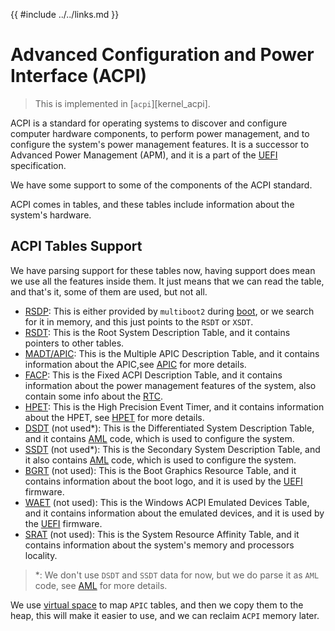 {{ #include ../../links.md }}

# Advanced Configuration and Power Interface (ACPI)

> This is implemented in [`acpi`][kernel_acpi].

ACPI is a standard for operating systems to discover and configure computer hardware components, to perform power management, and to configure the system's power management features. It is a successor to Advanced Power Management (APM), and it is a part of the [UEFI] specification.

We have some support to some of the components of the ACPI standard.

ACPI comes in tables, and these tables include information about the system's hardware.

## ACPI Tables Support

We have parsing support for these tables now, having support does mean we use all the features inside them.
It just means that we can read the table, and that's it, some of them are used, but not all.

- [RSDP]: This is either provided by `multiboot2` during [boot](../boot.md),
  or we search for it in memory, and this just points to the `RSDT` or `XSDT`.
- [RSDT]: This is the Root System Description Table, and it contains pointers to other tables.
- [MADT/APIC]: This is the Multiple APIC Description Table, and it contains information about the APIC,see [APIC](./apic.md) for more details.
- [FACP]: This is the Fixed ACPI Description Table, and it contains information about the power management features of the system, also contain some info about the [RTC](../drivers/rtc.md).
- [HPET]: This is the High Precision Event Timer, and it contains information about the HPET, see [HPET](../drivers/hpet.md) for more details.
- [DSDT] (not used*): This is the Differentiated System Description Table, and it contains [AML](./aml.md) code, which is used to configure the system.
- [SSDT] (not used*): This is the Secondary System Description Table, and it also contains [AML](./aml.md) code, which is used to configure the system.
- [BGRT] (not used): This is the Boot Graphics Resource Table, and it contains information about the boot logo, and it is used by the [UEFI] firmware.
- [WAET] (not used): This is the Windows ACPI Emulated Devices Table, and it contains information about the emulated devices, and it is used by the [UEFI] firmware.
- [SRAT] (not used): This is the System Resource Affinity Table, and it contains information about the system's memory and processors locality.

> *: We don't use `DSDT` and `SSDT` data for now, but we do parse it as `AML` code, see [AML](./aml.md) for more details.

We use [virtual space](../memory/virtual_space.md) to map `APIC` tables, and then we copy
them to the heap, this will make it easier to use, and we can reclaim `ACPI` memory later.

[UEFI]: https://en.wikipedia.org/wiki/UEFI
[RSDP]: https://uefi.org/htmlspecs/ACPI_Spec_6_4_html/05_ACPI_Software_Programming_Model/ACPI_Software_Programming_Model.html#root-system-description-pointer-rsdp-structure
[RSDT]: https://uefi.org/htmlspecs/ACPI_Spec_6_4_html/05_ACPI_Software_Programming_Model/ACPI_Software_Programming_Model.html#root-system-description-table-rsdt
[MADT/APIC]: https://uefi.org/htmlspecs/ACPI_Spec_6_4_html/05_ACPI_Software_Programming_Model/ACPI_Software_Programming_Model.html#multiple-apic-description-table-madt
[FACP]: https://uefi.org/htmlspecs/ACPI_Spec_6_4_html/05_ACPI_Software_Programming_Model/ACPI_Software_Programming_Model.html#fixed-acpi-description-table-fadt
[HPET]: https://uefi.org/htmlspecs/ACPI_Spec_6_4_html/05_ACPI_Software_Programming_Model/ACPI_Software_Programming_Model.html#high-precision-event-timer-hpet
[DSDT]: https://uefi.org/htmlspecs/ACPI_Spec_6_4_html/05_ACPI_Software_Programming_Model/ACPI_Software_Programming_Model.html#differentiated-system-description-table-dsdt
[SSDT]: https://uefi.org/htmlspecs/ACPI_Spec_6_4_html/05_ACPI_Software_Programming_Model/ACPI_Software_Programming_Model.html#secondary-system-description-table-ssdt
[BGRT]: https://uefi.org/htmlspecs/ACPI_Spec_6_4_html/05_ACPI_Software_Programming_Model/ACPI_Software_Programming_Model.html#boot-graphics-resource-table-bgrt
[WAET]: https://uefi.org/acpi
[SRAT]: https://uefi.org/htmlspecs/ACPI_Spec_6_4_html/05_ACPI_Software_Programming_Model/ACPI_Software_Programming_Model.html#system-resource-affinity-table-srat